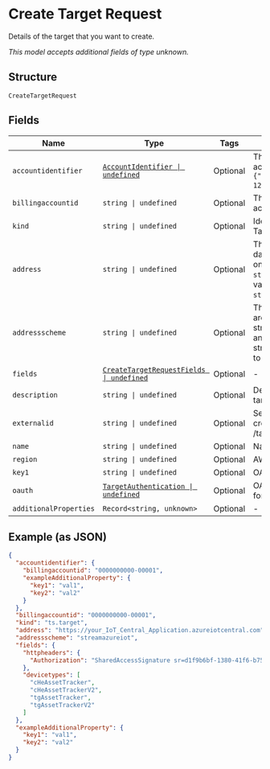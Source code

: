 
# Create Target Request

Details of the target that you want to create.

*This model accepts additional fields of type unknown.*

## Structure

`CreateTargetRequest`

## Fields

| Name | Type | Tags | Description |
|  --- | --- | --- | --- |
| `accountidentifier` | [`AccountIdentifier \| undefined`](../../doc/models/account-identifier.md) | Optional | The ID of the authenticating billing account, in the format `{"billingaccountid":"1234567890-12345"}`. |
| `billingaccountid` | `string \| undefined` | Optional | The ID of the authenticating billing account. |
| `kind` | `string \| undefined` | Optional | Identifies the resource kind. Targets are ts.target. |
| `address` | `string \| undefined` | Optional | The endpoint for notifications or data streams. The format depends on the selected `addressscheme`.<br />`streamrest` requires a `host:port` value <br />`streamawsiot` requres a valid ARN. |
| `addressscheme` | `string \| undefined` | Optional | The transport format. Valid values are: <br />streamawsiot - streamed data to an AWS account <br />streamrest - streamed REST data to a defined endpoint. |
| `fields` | [`CreateTargetRequestFields \| undefined`](../../doc/models/create-target-request-fields.md) | Optional | - |
| `description` | `string \| undefined` | Optional | Descriptive information about the target. |
| `externalid` | `string \| undefined` | Optional | Security identification string created by a POST /targets/actions/newextid request. |
| `name` | `string \| undefined` | Optional | Name of the target. |
| `region` | `string \| undefined` | Optional | AWS region value. |
| `key1` | `string \| undefined` | Optional | OAuth 2.0 bearer token. |
| `oauth` | [`TargetAuthentication \| undefined`](../../doc/models/target-authentication.md) | Optional | OAuth 2 token and refresh token for TS to stream events to Target. |
| `additionalProperties` | `Record<string, unknown>` | Optional | - |

## Example (as JSON)

```json
{
  "accountidentifier": {
    "billingaccountid": "0000000000-00001",
    "exampleAdditionalProperty": {
      "key1": "val1",
      "key2": "val2"
    }
  },
  "billingaccountid": "0000000000-00001",
  "kind": "ts.target",
  "address": "https://your_IoT_Central_Application.azureiotcentral.com",
  "addressscheme": "streamazureiot",
  "fields": {
    "httpheaders": {
      "Authorization": "SharedAccessSignature sr=d1f9b6bf-1380-41f6-b757-d9805e48392b&sig=EF5tnXClw3MWkb84OkIOUhMH%2FaS1DRD2nXT69QR8RD8%3D&skn=TSCCtoken&se=1648827260410"
    },
    "devicetypes": [
      "cHeAssetTracker",
      "cHeAssetTrackerV2",
      "tgAssetTracker",
      "tgAssetTrackerV2"
    ]
  },
  "exampleAdditionalProperty": {
    "key1": "val1",
    "key2": "val2"
  }
}
```

